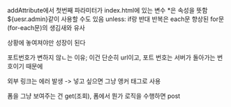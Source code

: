 addAttribute에서 첫번째 파라미터가 index.html에 있는 변수
*은 속성을 뜻함
${uesr.admin}같이 사용할 수도 있음
unless: if랑 반대
반복은 each문 향상된 for문(for-each문)의 생김새와 유사

상황에 놓여져야만 성장이 된다

포트번호가 변하지 않ㄴ는 이유; 이건 단순히 url이고, 포트 번호는 서버가 돌아가는 번호이기 때문에 

외부 링크는 에러 발생 -> 넣고 싶으면 그냥 앵커 태그로 사용

폼을 그냥 보여주는 건 get(조회), 폼에서 뭔가 로직을 수행하면 post

